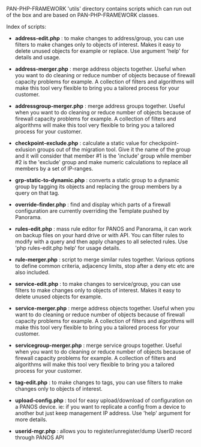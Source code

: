 PAN-PHP-FRAMEWORK 'utils' directory contains scripts which can run out of the box and are based on PAN-PHP-FRAMEWORK classes.

Index of scripts:

- **address-edit.php** : to make changes to address/group, you can use filters to make changes only to objects of
 interest. Makes it easy to delete unused objects for example or replace. Use argument 'help' for details and usage.

- **address-merger.php** : merge address objects together. Useful when you want to do cleaning or reduce number of objects
because of firewall capacity problems for example. A collection of filters and algorithms will make this tool very flexible
 to bring you a tailored process for your customer.
 
- **addressgroup-merger.php** : merge address groups together. Useful when you want to do cleaning or reduce number of objects
 because of firewall capacity problems for example. A collection of filters and algorithms will make this tool very flexible
 to bring you a tailored process for your customer.

- **checkpoint-exclude.php** : calculate a static value for checkpoint-exlusion groups out of the migration tool.
 Give it the name of the group and it will consider that member #1 is the 'include' group while member #2 is the
  'exclude' group and make numeric calculations to replace all members by a set of IP-ranges.

- **grp-static-to-dynamic.php** : converts a static group to a dynamic group by tagging its objects and replacing the
 group members by a query on that tag.

- **override-finder.php** : find and display which parts of a firewall configuration are currently overriding
 the Template pushed by Panorama.

- **rules-edit.php** : mass rule editor for PANOS and Panorama, it can work on backup files on your hard drive or with
 API. You can filter rules to modify with a query and then apply changes to all selected rules. Use 'php rules-edit.php
  help' for usage details.

- **rule-merger.php** : script to merge similar rules together. Various options to define common criteria, adjacency
 limits, stop after a deny etc etc are also included.

- **service-edit.php** : to make changes to service/group, you can use filters to make changes only to objects of
 interest. Makes it easy to delete unused objects for example.
 
- **service-merger.php** : merge address objects together. Useful when you want to do cleaning or reduce number of objects
because of firewall capacity problems for example. A collection of filters and algorithms will make this tool very flexible
to bring you a tailored process for your customer.

- **servicegroup-merger.php** : merge service groups together. Useful when you want to do cleaning or reduce number of objects
 because of firewall capacity problems for example. A collection of filters and algorithms will make this tool very flexible
 to bring you a tailored process for your customer.

- **tag-edit.php** : to make changes to tags, you can use filters to make changes only to objects of
 interest.

- **upload-config.php** : tool for easy upload/download of configuration on a PANOS device. ie: if you want to
 replicate a config from a device to another but just keep management IP address. Use 'help' argument for more details.

- **userid-mgr.php** : allows you to register/unregister/dump UserID record through PANOS API


